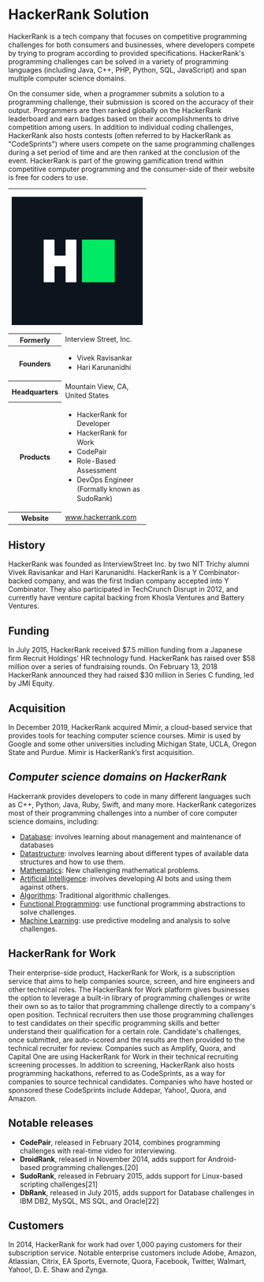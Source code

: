 # HackerRank Solution

HackerRank is a tech company that focuses on competitive programming challenges for both consumers and businesses, where developers compete by trying to program according to provided specifications. HackerRank's programming challenges can be solved in a variety of programming languages (including Java, C++, PHP, Python, SQL, JavaScript) and span multiple computer science domains.

On the consumer side, when a programmer submits a solution to a programming challenge, their submission is scored on the accuracy of their output. Programmers are then ranked globally on the HackerRank leaderboard and earn badges based on their accomplishments to drive competition among users. In addition to individual coding challenges, HackerRank also hosts contests (often referred to by HackerRank as "CodeSprints") where users compete on the same programming challenges during a set period of time and are then ranked at the conclusion of the event. HackerRank is part of the growing gamification trend within competitive computer programming and the consumer-side of their website is free for coders to use.

<table style="width:20em">
  <tbody>
    <tr>
      <td colspan="2" style="text-align:center">
        <p align="center">
        <a class="image">
          <img align="center" alt="HackerRank Icon-1000px.png" src="https://github.com/JayantGoel001/HackerRank/blob/master/HackerRank.png" width="300px" height="260px">
        </a>
        </p>
      </td>
    </tr>
    <tr>
      <th scope="row" style="padding-right: 0.5em;">Formerly</th>
      <td class="nickname" style="line-height: 1.35em;">Interview Street, Inc.</td>
    </tr>
    <tr>
      <th scope="row" style="padding-right: 0.5em;">Founders</th>
      <td class="agent" style="line-height: 1.35em;">
        <div class="plainlist">
          <ul>
            <li>Vivek Ravisankar</li>
            <li>Hari Karunanidhi</li>
          </ul>
      </div>
      </td>
    </tr>
    <tr>
      <th scope="row" style="padding-right: 0.5em;">Headquarters</th>
      <td class="adr" style="line-height: 1.35em;">
        <div>Mountain View, CA, United States</div>
      </td>
    </tr>
    <tr>
      <th scope="row" style="padding-right: 0.5em;">Products</th>
      <td style="line-height: 1.35em;">
        <div class="plainlist">
          <ul>
            <li>HackerRank for Developer</li>
            <li>HackerRank for Work</li>
            <li>CodePair</li>
            <li>Role-Based Assessment</li>
            <li>DevOps Engineer (Formally known as SudoRank)</li></ul>
        </div>
      </td>
    </tr>
    <tr>
      <th scope="row" style="padding-right: 0.5em;">Website</th>
      <td style="line-height: 1.35em;">
        <span class="url">
          <a rel="nofollow" class="external text" href="http://www.hackerrank.com">www<wbr>.hackerrank<wbr>.com</a>
        </span>
      </td>
    </tr>
  </tbody>
</table>

## History

HackerRank was founded as InterviewStreet Inc. by two NIT Trichy alumni Vivek Ravisankar and Hari Karunanidhi. HackerRank is a Y Combinator-backed company, and was the first Indian company accepted into Y Combinator. They also participated in TechCrunch Disrupt in 2012, and currently have venture capital backing from Khosla Ventures and Battery Ventures.

## Funding

In July 2015, HackerRank received $7.5 million funding from a Japanese firm Recruit Holdings’ HR technology fund. HackerRank has raised over $58 million over a series of fundraising rounds. On February 13, 2018 HackerRank announced they had raised $30 million in Series C funding, led by JMI Equity.

## Acquisition
In December 2019, HackerRank acquired Mimir, a cloud-based service that provides tools for teaching computer science courses. Mimir is used by Google and some other universities including Michigan State, UCLA, Oregon State and Purdue. Mimir is HackerRank’s first acquisition.

## *Computer science domains on HackerRank*

Hackerrank provides developers to code in many different languages such as C++, Python, Java, Ruby, Swift, and many more. HackerRank categorizes most of their programming challenges into a number of core computer science domains, including:

* [Database](https://en.wikipedia.org/wiki/Database): involves learning about management and maintenance of databases
* [Datastructure](https://en.wikipedia.org/wiki/Datastructure): involves learning about different types of available data structures and how to use them.
* [Mathematics](https://en.wikipedia.org/wiki/Mathematics): New challenging mathematical problems.
* [Artificial Intelligence](https://en.wikipedia.org/wiki/Artificial_Intelligence): involves developing AI bots and using them against others.
* [Algorithms](https://en.wikipedia.org/wiki/Algorithms): Traditional algorithmic challenges.
* [Functional Programming](https://en.wikipedia.org/wiki/Functional_Programming): use functional programming abstractions to solve challenges.
* [Machine Learning](https://en.wikipedia.org/wiki/Machine_Learning): use predictive modeling and analysis to solve challenges.

## HackerRank for Work

Their enterprise-side product, HackerRank for Work, is a subscription service that aims to help companies source, screen, and hire engineers and other technical roles. The HackerRank for Work platform gives businesses the option to leverage a built-in library of programming challenges or write their own so as to tailor that programming challenge directly to a company's open position. Technical recruiters then use those programming challenges to test candidates on their specific programming skills and better understand their qualification for a certain role. Candidate's challenges, once submitted, are auto-scored and the results are then provided to the technical recruiter for review. Companies such as Amplify, Quora, and Capital One are using HackerRank for Work in their technical recruiting screening processes. In addition to screening, HackerRank also hosts programming hackathons, referred to as CodeSprints, as a way for companies to source technical candidates. Companies who have hosted or sponsored these CodeSprints include Addepar, Yahoo!, Quora, and Amazon.

## Notable releases

* **CodePair**, released in February 2014, combines programming challenges with real-time video for interviewing.
* **DroidRank**, released in November 2014, adds support for Android-based programming challenges.[20]
* **SudoRank**, released in February 2015, adds support for Linux-based scripting challenges[21]
* **DbRank**, released in July 2015, adds support for Database challenges in IBM DB2, MySQL, MS SQL, and Oracle[22]

## Customers

In 2014, HackerRank for work had over 1,000 paying customers for their subscription service. Notable enterprise customers include Adobe, Amazon, Atlassian, Citrix, EA Sports, Evernote, Quora, Facebook, Twitter, Walmart, Yahoo!, D. E. Shaw and Zynga.
